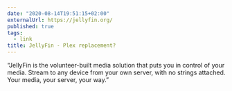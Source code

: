 ```yaml
---
date: "2020-08-14T19:51:15+02:00"
externalUrl: https://jellyfin.org/
published: true
tags:
  - link
title: JellyFin - Plex replacement?
---
```


“JellyFin is the volunteer-built media solution that puts you in control of your media. Stream to any device from your
own server, with no strings attached. Your media, your server, your way.”
